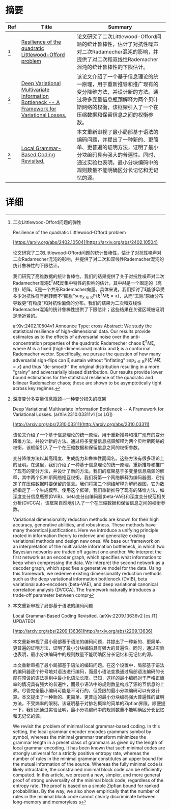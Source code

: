 # 摘要

| Ref | Title | Summary |
| --- | --- | --- |
| [^1] | [Resilience of the quadratic Littlewood-Offord problem](https://arxiv.org/abs/2402.10504) | 论文研究了二次Littlewood-Offord问题的统计鲁棒性，估计了对抗性噪声对二次Radamecher混沌的影响，并提供了对二次和双线性Rademacher混沌的统计鲁棒性的下限估计。 |
| [^2] | [Deep Variational Multivariate Information Bottleneck -- A Framework for Variational Losses.](http://arxiv.org/abs/2310.03311) | 该论文介绍了一个基于信息理论的统一原理，用于重新推导和推广现有的变分降维方法，并设计新的方法。通过将多变量信息瓶颈解释为两个贝叶斯网络的权衡，该框架引入了一个在压缩数据和保留信息之间的权衡参数。 |
| [^3] | [Local Grammar-Based Coding Revisited.](http://arxiv.org/abs/2209.13636) | 本文重新审视了最小局部基于语法的编码问题，并提出了一种新的、更简单、更普遍的证明方法，证明了最小分块编码具有强大的普遍性。同时，通过实验也表明，最小分块编码中的规则数量不能明确区分长记忆和无记忆的源。 |

# 详细

[^1]: 二次Littlewood-Offord问题的弹性

    Resilience of the quadratic Littlewood-Offord problem

    [https://arxiv.org/abs/2402.10504](https://arxiv.org/abs/2402.10504)

    论文研究了二次Littlewood-Offord问题的统计鲁棒性，估计了对抗性噪声对二次Radamecher混沌的影响，并提供了对二次和双线性Rademacher混沌的统计鲁棒性的下限估计。

    

    我们研究了高维数据的统计鲁棒性。我们的结果提供了关于对抗性噪声对二次Radamecher混沌$\boldsymbol{\xi}^{\mathsf{T}} M \boldsymbol{\xi}$反集中特性的影响的估计，其中$M$是一个固定的（高维）矩阵，$\boldsymbol{\xi}$是一个共形Rademacher向量。具体来说，我们探讨了$\boldsymbol{\xi}$能够承受多少对抗性符号翻转而不“膨胀”$\sup_{x\in \mathbb{R}} \mathbb{P} \left\{\boldsymbol{\xi}^{\mathsf{T}} M \boldsymbol{\xi} = x\right\}$，从而“去除”原始分布导致更“有粒度”和对抗性偏倚的分布。我们的结果为二次和双线性Rademacher混沌的统计鲁棒性提供了下限估计；这些结果在关键区域被证明是渐近紧的。

    arXiv:2402.10504v1 Announce Type: cross  Abstract: We study the statistical resilience of high-dimensional data. Our results provide estimates as to the effects of adversarial noise over the anti-concentration properties of the quadratic Radamecher chaos $\boldsymbol{\xi}^{\mathsf{T}} M \boldsymbol{\xi}$, where $M$ is a fixed (high-dimensional) matrix and $\boldsymbol{\xi}$ is a conformal Rademacher vector. Specifically, we pursue the question of how many adversarial sign-flips can $\boldsymbol{\xi}$ sustain without "inflating" $\sup_{x\in \mathbb{R}} \mathbb{P} \left\{\boldsymbol{\xi}^{\mathsf{T}} M \boldsymbol{\xi} = x\right\}$ and thus "de-smooth" the original distribution resulting in a more "grainy" and adversarially biased distribution. Our results provide lower bound estimations for the statistical resilience of the quadratic and bilinear Rademacher chaos; these are shown to be asymptotically tight across key regimes.
    
[^2]: 深度变分多变量信息瓶颈--一种变分损失的框架

    Deep Variational Multivariate Information Bottleneck -- A Framework for Variational Losses. (arXiv:2310.03311v1 [cs.LG])

    [http://arxiv.org/abs/2310.03311](http://arxiv.org/abs/2310.03311)

    该论文介绍了一个基于信息理论的统一原理，用于重新推导和推广现有的变分降维方法，并设计新的方法。通过将多变量信息瓶颈解释为两个贝叶斯网络的权衡，该框架引入了一个在压缩数据和保留信息之间的权衡参数。

    

    变分降维方法以其高精度、生成能力和鲁棒性而闻名。这些方法有很多理论上的证明。在这里，我们介绍了一种基于信息理论的统一原理，重新推导和推广了现有的变分方法，并设计了新的方法。我们的框架基于多变量信息瓶颈的解释，其中两个贝叶斯网络相互权衡。我们将第一个网络解释为编码器图，它指定了在压缩数据时要保留的信息。我们将第二个网络解释为解码器图，它为数据指定了一个生成模型。使用这个框架，我们重新推导了现有的降维方法，如深度变分信息瓶颈(DVIB)、beta变分自编码器(beta-VAE)和深度变分规范相关分析(DVCCA)。该框架自然地引入了一个在压缩数据和保留信息之间的权衡参数。

    Variational dimensionality reduction methods are known for their high accuracy, generative abilities, and robustness. These methods have many theoretical justifications. Here we introduce a unifying principle rooted in information theory to rederive and generalize existing variational methods and design new ones. We base our framework on an interpretation of the multivariate information bottleneck, in which two Bayesian networks are traded off against one another. We interpret the first network as an encoder graph, which specifies what information to keep when compressing the data. We interpret the second network as a decoder graph, which specifies a generative model for the data. Using this framework, we rederive existing dimensionality reduction methods such as the deep variational information bottleneck (DVIB), beta variational auto-encoders (beta-VAE), and deep variational canonical correlation analysis (DVCCA). The framework naturally introduces a trade-off parameter between compr
    
[^3]: 本文重新审视了局部基于语法的编码问题

    Local Grammar-Based Coding Revisited. (arXiv:2209.13636v2 [cs.IT] UPDATED)

    [http://arxiv.org/abs/2209.13636](http://arxiv.org/abs/2209.13636)

    本文重新审视了最小局部基于语法的编码问题，并提出了一种新的、更简单、更普遍的证明方法，证明了最小分块编码具有强大的普遍性。同时，通过实验也表明，最小分块编码中的规则数量不能明确区分长记忆和无记忆的源。

    

    本文重新审视了最小局部基于语法的编码问题。在这个设置中，局部基于语法的编码器逐个符号地对语法进行编码，而最小语法变换通过局部语法编码的长度在预设的语法类别中最小化语法长度。已知，这样的最小编码对于严格正熵率的情况具有强大的普遍性，而最小语法中的规则数量构成了源的互信息的上界。尽管完全最小编码可能是不可行的，但受限的最小分块编码可以有效计算。本文提出了一种新的、更简单、更普适的最小分块编码强大普遍性的证明方法，不受熵率的限制。该证明基于对排名概率的简单的Zipfian界限。顺便提一下，我们还通过实验证明，最小分块编码中的规则数量不能明确区分长记忆和无记忆的源。

    We revisit the problem of minimal local grammar-based coding. In this setting, the local grammar encoder encodes grammars symbol by symbol, whereas the minimal grammar transform minimizes the grammar length in a preset class of grammars as given by the length of local grammar encoding. It has been known that such minimal codes are strongly universal for a strictly positive entropy rate, whereas the number of rules in the minimal grammar constitutes an upper bound for the mutual information of the source. Whereas the fully minimal code is likely intractable, the constrained minimal block code can be efficiently computed. In this article, we present a new, simpler, and more general proof of strong universality of the minimal block code, regardless of the entropy rate. The proof is based on a simple Zipfian bound for ranked probabilities. By the way, we also show empirically that the number of rules in the minimal block code cannot clearly discriminate between long-memory and memoryless s
    

